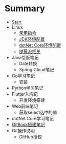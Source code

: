 # Summary

* [Start](README.md)
* Linux
    * [常用指令](md_linux/terminal.md)
    * [JDK环境配置](md_linux/jdk_cnf.md)
    * [dotNet Core环境配置](md_linux/core_cnf.md)
    * [树莓派相关](md_linux/raspberryPi.md)
* Java恰饭笔记
    * Date转换
    * Spring Cloud笔记
* Go学习笔记
	* 安装
* Python学习笔记
* Flutter入坑记
    * 开发环境搭建
* Web前端笔记
    * 获取select选中的值
* dotNet Core学习笔记
* [GitBook搭建笔记](md_gitbook/gitbook.md)
* Git操作说明
    * GitHub授权

